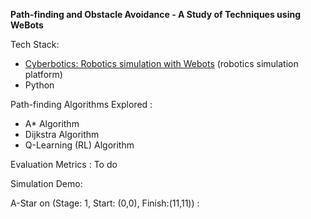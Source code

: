 **Path-finding and Obstacle Avoidance - A Study of Techniques using WeBots**

Tech Stack:

* [Cyberbotics: Robotics simulation with Webots](https://www.bing.com/ck/a?!&&p=dc8460dbc284f010JmltdHM9MTY4Mzg0OTYwMCZpZ3VpZD0xMTNlM2UyNC05ZDYwLTZhNDctMTlhNy0yYzc1OTk2MDY0MzImaW5zaWQ9NTIwMw&ptn=3&hsh=3&fclid=113e3e24-9d60-6a47-19a7-2c7599606432&psq=webots&u=a1aHR0cHM6Ly93d3cuY3liZXJib3RpY3MuY29tLw&ntb=1) (robotics simulation platform)
* Python

Path-finding Algorithms Explored :

* A* Algorithm
* Dijkstra Algorithm
* Q-Learning (RL) Algorithm

Evaluation Metrics : To do

Simulation Demo:

A-Star on (Stage: 1, Start: (0,0), Finish:(11,11)) :
  
